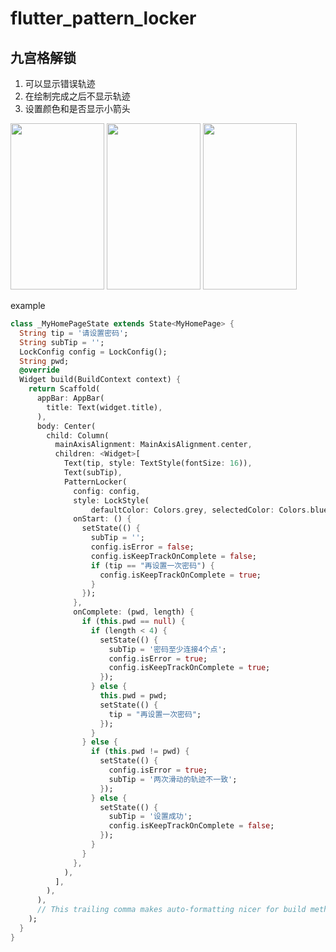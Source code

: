 
# flutter_pattern_locker
## 九宫格解锁

1. 可以显示错误轨迹
2. 在绘制完成之后不显示轨迹
3. 设置颜色和是否显示小箭头

<img src="https://raw.githubusercontent.com/lazyee/ImageHosting/master/img/gif1.gif" width=150 height=266/> <img src="https://raw.githubusercontent.com/lazyee/ImageHosting/master/img/gif2.gif" width=150 height=266/> <img src="https://raw.githubusercontent.com/lazyee/ImageHosting/master/img/gif3.gif" width=150 height=266/>  

example
```dart
class _MyHomePageState extends State<MyHomePage> {
  String tip = '请设置密码';
  String subTip = '';
  LockConfig config = LockConfig();
  String pwd;
  @override
  Widget build(BuildContext context) {
    return Scaffold(
      appBar: AppBar(
        title: Text(widget.title),
      ),
      body: Center(
        child: Column(
          mainAxisAlignment: MainAxisAlignment.center,
          children: <Widget>[
            Text(tip, style: TextStyle(fontSize: 16)),
            Text(subTip),
            PatternLocker(
              config: config,
              style: LockStyle(
                  defaultColor: Colors.grey, selectedColor: Colors.blue),
              onStart: () {
                setState(() {
                  subTip = '';
                  config.isError = false;
                  config.isKeepTrackOnComplete = false;
                  if (tip == "再设置一次密码") {
                    config.isKeepTrackOnComplete = true;
                  }
                });
              },
              onComplete: (pwd, length) {
                if (this.pwd == null) {
                  if (length < 4) {
                    setState(() {
                      subTip = '密码至少连接4个点';
                      config.isError = true;
                      config.isKeepTrackOnComplete = true;
                    });
                  } else {
                    this.pwd = pwd;
                    setState(() {
                      tip = "再设置一次密码";
                    });
                  }
                } else {
                  if (this.pwd != pwd) {
                    setState(() {
                      config.isError = true;
                      subTip = '两次滑动的轨迹不一致';
                    });
                  } else {
                    setState(() {
                      subTip = '设置成功';
                      config.isKeepTrackOnComplete = false;
                    });
                  }
                }
              },
            ),
          ],
        ),
      ),
      // This trailing comma makes auto-formatting nicer for build methods.
    );
  }
}
```

